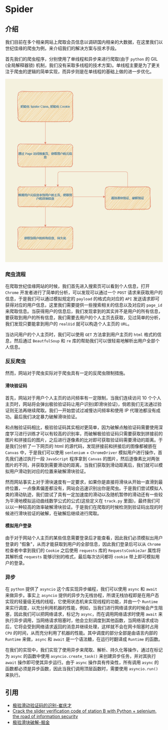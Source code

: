 # Spider

## 介绍
我们目前在多个相亲网站上爬取会员信息以调研国内相亲的大数据，在这里我们以世纪佳缘的爬虫为例，来介绍我们的解决方案与技术手段。  

首先我们的爬虫程序，分别使用了单线程和异步来进行爬取(由于 `python` 的 GIL (全局解释器锁) 机制，我们没有采取多线程的技术方案)。单线程主要是为了更关注于爬虫的逻辑的简单实现，而异步则是在单线程的基础上做的进一步优化。  

![](流程图.png)

### 爬虫流程
在爬取世纪佳缘网站的时候，我们首先进入搜索页可以看到个人信息，打开 `Chrome` 开发者进行了简单的分析，可以发现可以通过一个 `POST` 请求来获取用户的信息，于是我们可以通过模拟规定的 `payload` 的格式向对应的 `API` 发送请求即可获得对应的用户信息，这里我们需要提供一些搜索相关的信息以及对应的 `page_id` 来爬取信息。当获得用户的信息后，我们发现拿到的其实并不是用户的所有信息，要获取到用户的所有信息，我们需要去用户的个人主页去获取，见过简单的分析，我们发现只要能拿到用户的 `realUid` 就可以构造个人主页的 `URL`。  
  
当访问用户的个人主页时，我们可以使用 `GET` 方法拿到用户主页的 `html` 格式的信息，然后通过 `BeautfulSoup` 和 `re` 库的帮助我们可以很轻易地解析出用户全部个人信息。  
  
### 反反爬虫  

然而，网站对于爬虫实际对于爬虫具有一定的反爬虫限制措施。  

#### 滑块验证码
首先，网站对于用户个人主页的访问频率有一定限制，当我们连续访问 10 个个人主页时，网站将会弹出极验验证码让用户识别(即滑块验证)，倘若我们无法通过验证则无法再继续爬取。我们一开始尝试过减慢访问频率和使用 IP 代理池都没有成功。最后我们决定暴力破解滑块验证。  
  
和点触验证码相比，极验验证码其实相对更简单，因为破解点触验证码需要使用深度学习进行训练才可以有较高的识别率，而破解极验验证码只需要获取到拼接前的图片和拼接后的图片，之后进行逐像素的比对即可获取验证码需要滑动的距离。于是我们分析了一下网页的 html 的源代码，发现拼接前和拼接后的图像都被嵌在 `Canvas` 中，于是我们可以使用 `senlenium` + `ChromeDriver` 模拟用户进行操作，首先我们通过执行一段 `JavaScript` 程序拿到 `Canvas` 的图片，然后逐像素比对两张图片的不同，并获取到需要滑动的距离，当我们获取到滑动距离后，我们就可以模拟用户滑动到对应的位置来破解滑块验证。 
  
然而网站事实上对于滑块速度有一定要求，如果你是直接将滑块从开始一直滑到最终位置，一点像素偏差都没有，网站会迅速识别出你是爬虫。于是我们尝试模拟人类的滑动轨迹，我们尝试了具有一定加速度的滑动以及随机暂停的滑动还有一些较为平滑地模拟运动曲线数学公式的公式(这些定义在 `track.py` 里面)，最终我们可以以一种较高的效率破解滑块验证。于是我们在爬取的时候检测到验证码出现的时候进行滑块验证的破解，在破解后继续进行爬取。    
   
#### 模拟用户登录
由于对于网站个人主页的某些信息需要登录后才能查看，因此我们必须模拟出用户登录的 "假象"，从而才能获取到用户的全部信息，因此我们登录后可以从 `Chrome` 检查者中拿到我们的 `Cookie` 之后使用 `requests` 库的 `RequestsCookieJar` 属性将其解析成 `requests` 能够识别的格式，最后每次访问都将 `cookie` 带上即可模拟用户的登录。
  
### 异步
在 `python` 提供了 `asyncio` 这个库实现异步编程，我们可以使用 `async` 和 `await` 来做异步。事实上 `asyncio` 提供的异步为无栈协程，所谓无栈协程即是在用户态实现的轻量级无栈的线程，它使用状态机来实现线程的功能，并由一个 `Runtime` 来实行调度，以充分利用机器的性能，例如，当我们进行网络请求的时候会产生阻塞，因此我们可以把网络请求，标记为 `async`，而在调用网络请求时使用 `await` 来执行异步调用，当网络请求阻塞时，他会立刻调度到其他函数，当网络请求成功后，它将会受到网络请求返回的消息并继续处理，这样就不会在网卡阻塞时占用 `CPU` 的时间，从而充分利用了机器的性能。其中调度的部分全部是由语言内部的 `Runtime` 来做，`async` 和 `await` 是一个语法糖，在运行时翻译成 `Runtime` 的函数。  
  
在我们的实现中，我们实现了使用异步来爬取、解析、持久化等操作，通过在标记为 `async` 的函数中使用 `asyncio.create_task()` 来创建异步任务，并对其执行 `await` 操作即可使其异步运行。由于 `async` 操作具有传染性，所有调用 `async` 的函数都必须是异步函数，因此当我们调用顶层函数时，需要使用 `asyncio.run()` 来执行。

## 引用
- [极验滑动验证码的识别-崔庆才](https://github.com/Python3WebSpider/Python3WebSpider/blob/master/8.2-%E6%9E%81%E9%AA%8C%E6%BB%91%E5%8A%A8%E9%AA%8C%E8%AF%81%E7%A0%81%E8%AF%86%E5%88%AB.md)
- [Crack the slider verification code of station B with Python + selenium, the road of information security](https://pythonmana.com/2021/08/20210819125058115g.html)
- [极验滑块破解-掘金](https://juejin.cn/post/6844903953595891725)